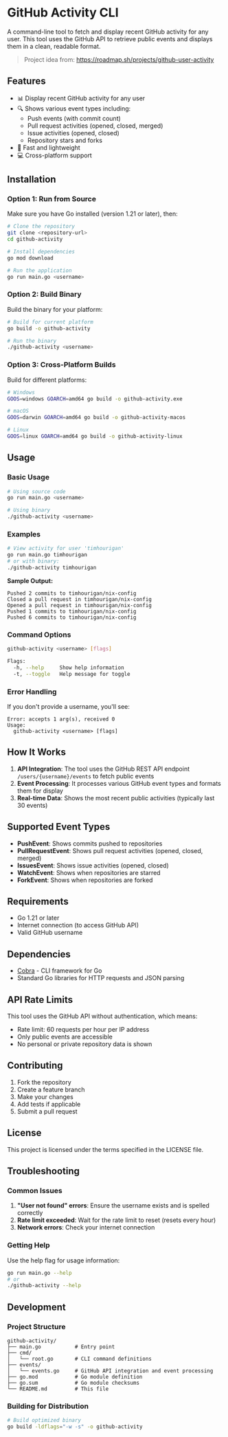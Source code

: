# GitHub Activity CLI

A command-line tool to fetch and display recent GitHub activity for any user. This tool uses the GitHub API to retrieve public events and displays them in a clean, readable format.

> Project idea from: https://roadmap.sh/projects/github-user-activity

## Features

- 📊 Display recent GitHub activity for any user
- 🔍 Shows various event types including:
  - Push events (with commit count)
  - Pull request activities (opened, closed, merged)
  - Issue activities (opened, closed)
  - Repository stars and forks
- 🚀 Fast and lightweight
- 💻 Cross-platform support

## Installation

### Option 1: Run from Source

Make sure you have Go installed (version 1.21 or later), then:

```bash
# Clone the repository
git clone <repository-url>
cd github-activity

# Install dependencies
go mod download

# Run the application
go run main.go <username>
```

### Option 2: Build Binary

Build the binary for your platform:

```bash
# Build for current platform
go build -o github-activity

# Run the binary
./github-activity <username>
```

### Option 3: Cross-Platform Builds

Build for different platforms:

```bash
# Windows
GOOS=windows GOARCH=amd64 go build -o github-activity.exe

# macOS
GOOS=darwin GOARCH=amd64 go build -o github-activity-macos

# Linux
GOOS=linux GOARCH=amd64 go build -o github-activity-linux
```

## Usage

### Basic Usage

```bash
# Using source code
go run main.go <username>

# Using binary
./github-activity <username>
```

### Examples

```bash
# View activity for user 'timhourigan'
go run main.go timhourigan
# or with binary:
./github-activity timhourigan
```

**Sample Output:**
```
Pushed 2 commits to timhourigan/nix-config
Closed a pull request in timhourigan/nix-config
Opened a pull request in timhourigan/nix-config
Pushed 1 commits to timhourigan/nix-config
Pushed 6 commits to timhourigan/nix-config
```

### Command Options

```bash
github-activity <username> [flags]

Flags:
  -h, --help     Show help information
  -t, --toggle   Help message for toggle
```

### Error Handling

If you don't provide a username, you'll see:
```
Error: accepts 1 arg(s), received 0
Usage:
  github-activity <username> [flags]
```

## How It Works

1. **API Integration**: The tool uses the GitHub REST API endpoint `/users/{username}/events` to fetch public events
2. **Event Processing**: It processes various GitHub event types and formats them for display
3. **Real-time Data**: Shows the most recent public activities (typically last 30 events)

## Supported Event Types

- **PushEvent**: Shows commits pushed to repositories
- **PullRequestEvent**: Shows pull request activities (opened, closed, merged)
- **IssuesEvent**: Shows issue activities (opened, closed)
- **WatchEvent**: Shows when repositories are starred
- **ForkEvent**: Shows when repositories are forked

## Requirements

- Go 1.21 or later
- Internet connection (to access GitHub API)
- Valid GitHub username

## Dependencies

- [Cobra](https://github.com/spf13/cobra) - CLI framework for Go
- Standard Go libraries for HTTP requests and JSON parsing

## API Rate Limits

This tool uses the GitHub API without authentication, which means:
- Rate limit: 60 requests per hour per IP address
- Only public events are accessible
- No personal or private repository data is shown

## Contributing

1. Fork the repository
2. Create a feature branch
3. Make your changes
4. Add tests if applicable
5. Submit a pull request

## License

This project is licensed under the terms specified in the LICENSE file.

## Troubleshooting

### Common Issues

1. **"User not found" errors**: Ensure the username exists and is spelled correctly
2. **Rate limit exceeded**: Wait for the rate limit to reset (resets every hour)
3. **Network errors**: Check your internet connection

### Getting Help

Use the help flag for usage information:
```bash
go run main.go --help
# or
./github-activity --help
```

## Development

### Project Structure

```
github-activity/
├── main.go           # Entry point
├── cmd/
│   └── root.go       # CLI command definitions
├── events/
│   └── events.go     # GitHub API integration and event processing
├── go.mod            # Go module definition
├── go.sum            # Go module checksums
└── README.md         # This file
```

### Building for Distribution

```bash
# Build optimized binary
go build -ldflags="-w -s" -o github-activity
```
